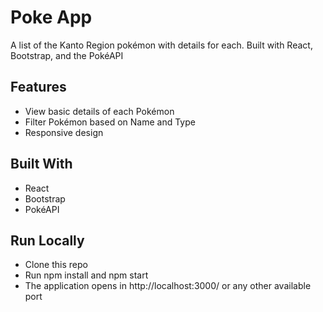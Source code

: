 # Poke App

A list of the Kanto Region pokémon with details for each. Built with React, Bootstrap, and the PokéAPI

## Features

* View basic details of each Pokémon
* Filter Pokémon based on Name and Type
* Responsive design

## Built With

* React
* Bootstrap
* PokéAPI

## Run Locally

* Clone this repo
* Run npm install and npm start
* The application opens in http://localhost:3000/ or any other available port